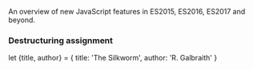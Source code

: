 An overview of new JavaScript features in ES2015, ES2016, ES2017 and beyond.

### Destructuring assignment
let {title, author} = {
  title: 'The Silkworm',
  author: 'R. Galbraith'
}
 

